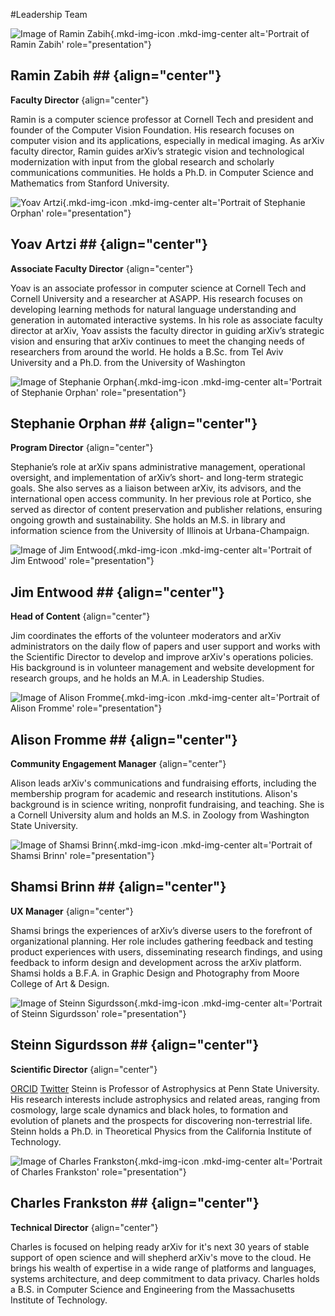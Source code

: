 #Leadership Team

<div class="grid-blocks" markdown="1">
<div class="block" markdown="1">

![Image of Ramin Zabih](../images/ramin.jpg){.mkd-img-icon .mkd-img-center alt='Portrait of Ramin Zabih' role="presentation"}

## Ramin Zabih ## {align="center"}

**Faculty Director**
{align="center"}

Ramin is a computer science professor at Cornell Tech and president and founder of the Computer Vision Foundation. His research focuses on computer vision and its applications, especially in medical imaging. As arXiv faculty director, Ramin guides arXiv’s strategic vision and technological modernization with input from the global research and scholarly communications communities. He holds a Ph.D. in Computer Science and Mathematics from Stanford University.

</div>

<div class="block" markdown="1">

![Yoav Artzi](../images/stephanie.jpg){.mkd-img-icon .mkd-img-center alt='Portrait of Stephanie Orphan' role="presentation"}

## Yoav Artzi ## {align="center"}

**Associate Faculty Director**
{align="center"}

Yoav is an associate professor in computer science at Cornell Tech and Cornell University and a researcher at ASAPP. His research focuses on developing learning methods for natural language understanding and generation in automated interactive systems. In his role as associate faculty director at arXiv, Yoav assists the faculty director in guiding arXiv’s strategic vision and ensuring that arXiv continues to meet the changing needs of researchers from around the world. He holds a B.Sc. from Tel Aviv University and a Ph.D. from the University of Washington

</div>

<div class="block" markdown="1">

![Image of Stephanie Orphan](../images/stephanie.jpg){.mkd-img-icon .mkd-img-center alt='Portrait of Stephanie Orphan' role="presentation"}

## Stephanie Orphan ## {align="center"}

**Program Director**
{align="center"}

Stephanie’s role at arXiv spans administrative management, operational oversight, and implementation of arXiv’s short- and long-term strategic goals. She also serves as a liaison between arXiv, its advisors, and the international open access community. In her previous role at Portico, she served as director of content preservation and publisher relations, ensuring ongoing growth and sustainability. She holds an M.S. in library and information science from the University of Illinois at Urbana-Champaign.

</div>
<div class="block" markdown="1">

![Image of Jim Entwood](../images/jim.jpg){.mkd-img-icon .mkd-img-center alt='Portrait of Jim Entwood' role="presentation"}

## Jim Entwood ## {align="center"}

**Head of Content**
{align="center"}

Jim coordinates the efforts of the volunteer moderators and arXiv administrators on the daily flow of papers and user support and works with the Scientific Director to develop and improve arXiv's operations policies. His background is in volunteer management and website development for research groups, and he holds an M.A. in Leadership Studies.

</div>
<div class="block" markdown="1">

![Image of Alison Fromme](../images/alison.jpg){.mkd-img-icon .mkd-img-center alt='Portrait of Alison Fromme' role="presentation"}

## Alison Fromme ## {align="center"}

**Community Engagement Manager**
{align="center"}

Alison leads arXiv's communications and fundraising efforts, including the membership program for academic and research institutions. Alison's background is in science writing, nonprofit fundraising, and teaching. She is a Cornell University alum and holds an M.S. in Zoology from Washington State University.

</div>
<div class="block" markdown="1">

![Image of Shamsi Brinn](../images/shamsi.jpg){.mkd-img-icon .mkd-img-center alt='Portrait of Shamsi Brinn' role="presentation"}

## Shamsi Brinn ## {align="center"}

**UX Manager**
{align="center"}

Shamsi brings the experiences of arXiv’s diverse users to the forefront of organizational planning. Her role includes gathering feedback and testing product experiences with users, disseminating research findings, and using feedback to inform design and development across the arXiv platform. Shamsi holds a B.F.A. in Graphic Design and Photography from Moore College of Art & Design.

</div>
<div class="block" markdown="1">

![Image of Steinn Sigurdsson](../images/steinn.jpg){.mkd-img-icon .mkd-img-center alt='Portrait of Steinn Sigurdsson' role="presentation"}

## Steinn Sigurdsson ## {align="center"}

**Scientific Director**
{align="center"}

[ORCID](https://orcid.org/0000-0002-8187-1144)
[Twitter](https://twitter.com/steinly0)
Steinn is Professor of Astrophysics at Penn State University. His research interests include astrophysics and related areas, ranging from cosmology, large scale dynamics and black holes, to formation and evolution of planets and the prospects for discovering non-terrestrial life. Steinn holds a Ph.D. in Theoretical Physics from the California Institute of Technology.

</div>
<div class="block" markdown="1">

![Image of Charles Frankston](../images/charles.jpg){.mkd-img-icon .mkd-img-center alt='Portrait of Charles Frankston' role="presentation"}

## Charles Frankston ## {align="center"}

**Technical Director**
{align="center"}

Charles is focused on helping ready arXiv for it's next 30 years of stable support of open science and will shepherd arXiv's move to the cloud. He brings his wealth of expertise in a wide range of platforms and languages, systems architecture, and deep commitment to data privacy. Charles holds a B.S. in Computer Science and Engineering from the Massachusetts Institute of Technology.

</div>
</div>
